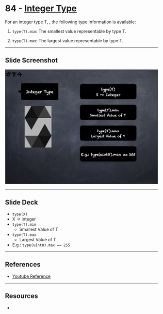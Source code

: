 # 84 - [Integer Type](Integer%20Type.md)
For an integer type T, , the following type information is available:

1.  `type(T).min`: The smallest value representable by type T.
    
2.  `type(T).max`: The largest value representable by type T.

___
## Slide Screenshot
![084.png](../images/solidity101/084.png)
___
## Slide Deck
- `type(X)`
- X -> Integer
- `type(T).min`
	- Smallest Value of T
- `type(T).max`
	- Largest Value of T
- E.g.: `type(uint8).max == 255`
___
## References
- [Youtube Reference](https://youtu.be/_oN7XuyhoZA?t=223)

___
## Resources
- 
